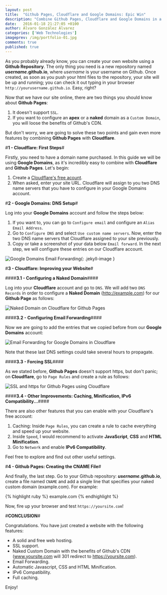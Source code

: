 ```yaml
---
layout: post
title:  "Github Pages, Cloudflare and Google Domains: Epic Win"
description: "Combine Github Pages, Cloudflare and Google Domains in a perfect way: SSL, Caching, Naked Custom Domains and Email Forwarding for free!"
date:   2016-01-18 21:27:05 +0100
author: Álvaro González Álvarez
categories: ['Web Technologies']
imageprev: /img/portfolio-01.jpg
comments: true
published: true
---
```

As you probably already know, you can create your own website using a __Github Repository__. The only thing you need is a new repository named **_username_.github.io**, where _username_ is your username on Github. Once created, as soon as you push your html files to the repository, your site will be up and running; you can check it out typing in your browser `http://yourusername.github.io`. Easy, right?

Now that we have our site online, there are two things you should know about __Github Pages__:

1. It doesn't support `SSL`.
2. If you want to configure an __apex__ or a __naked__ domain as a `Custom Domain`, you will loose the benefits of Github's CDN.

But don't worry, we are going to solve these two points and gain even more features by combining __Github Pages__ with __Cloudflare__.

#__1 - Cloudflare: First Steps__#

Firstly, you need to have a domain name purchased. In this guide we will be using __Google Domains__, as it's incredibly easy to combine with __Cloudflare__ and __Github Pages__. Let's begin: 

1. Create a [Cloudflare's free acount][cloudflare-free].
2. When asked, enter your site URL. Cloudflare will assign to you two DNS name servers that you have to configure in your Google Domains account.

#__2 - Google Domains: DNS Setup__#

Log into your __Google Domains__ account and follow the steps below:

1. If you want to, you can go to `Configure email` and configure an `Alias Email Address`.
2. Go to `Configure DNS` and select `Use custom name servers`. Now, enter the two DNS name servers that Cloudflare assigned to your site previously.
3. Copy or take a screenshot of your data below `Email forward`. In the next step, we will configure these entries on our Cloudflare account.

![Google Domains Email Forwarding](https://alvarogonzalezalvarez.com/blog/img/google-domains-email-forwarding-dns.png){: .jekyll-image }

#__3 - Cloudflare: Improving your Website__#

####__3.1 - Configuring a Naked Domain__####

Log into your __Cloudflare__ account and go to `DNS`. We will add two `DNS Records` in order to configure a __Naked Domain__ (http://example.com) for our __Github Page__ as follows:

![Naked Domain on Cloudflare for Github Pages](https://alvarogonzalezalvarez.com/blog/img/naked-domain-cloudflare-github-pages.png)

####__3.2 - Configuring Email Forwarding__####

Now we are going to add the entries that we copied before from our __Google Domains__ account:

![Email Forwarding for Google Domains in Cloudflare](https://alvarogonzalezalvarez.com/blog/img/email-forwarding-google-domains-cloudflare.png)

Note that these last DNS settings could take several hours to propagate.

####__3.3 - Forcing SSL__####

As we stated before, __Github Pages__ doesn't support https, but don't panic; on __Cloudflare__, go to `Page Rules` and create a rule as follows:

![SSL and https for Github Pages using Cloudflare](https://alvarogonzalezalvarez.com/blog/img/ssl-https-github-pages-cloudflare.png)

####__3.4 - Other Improvements: Caching, Minification, IPv6 Compatibility...__####

There are also other features that you can enable with your Cloudflare's free account:

1. Caching: Inside `Page Rules`, you can create a rule to cache everything and speed up your website.
2. Inside `Speed`, I would recommend to activate __JavaScript__, __CSS__ and __HTML__ __Minification__.
3. Go to `Network` and enable __IPv6 Compatibility__.

Feel free to explore and find out other useful settings.

#__4 - Github Pages: Creating the CNAME File__#

And finally, the last step. Go to your Github repository: **_username_.github.io**, create a file named `CNAME` and add a single line that specifies your naked custom domain (example.com). For example:

{% highlight ruby %}
example.com
{% endhighlight %}

Now, fire up your browser and test `https://yoursite.com`!

#__CONCLUSION__#

Congratulations. You have just created a website with the following features:

+ A solid and free web hosting.
+ SSL support.
+ Naked Custom Domain with the benefits of Github's CDN (www.yoursite.com will 301 redirect to https://yoursite.com).
+ Email Forwarding.
+ Automatic Javascript, CSS and HTML Minification.
+ IPv6 Compatibility.
+ Full caching.

Enjoy!

[cloudflare-free]: https://www.cloudflare.com/a/sign-up